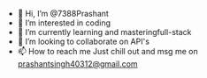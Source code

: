 - 👋 Hi, I’m @7388Prashant
- 👀 I’m interested in coding
- 🌱 I’m currently learning and masteringfull-stack
- 💞️ I’m looking to collaborate on API's
- 📫 How to reach me Just chill out and msg me on prashantsingh40312@gmail.com

<!---
7388Prashant/7388Prashant is a ✨ special ✨ repository because its `README.md` (this file) appears on your GitHub profile.
You can click the Preview link to take a look at your changes.
--->
